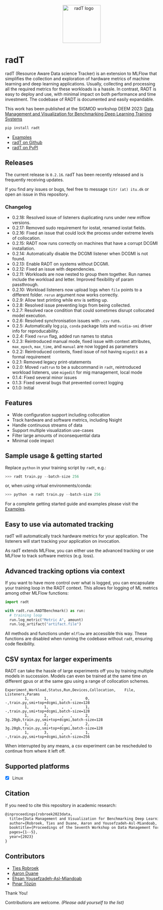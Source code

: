 <div align="center">
<img src="media/logo_rad.png" height=125 alt="radT logo"/>
</div>

# radT

radT (Resource Aware Data science Tracker) is an extension to MLFlow that simplifies the collection and exploration of hardware metrics of machine learning and deep learning applications. Usually, collecting and processing all the required metrics for these workloads is a hassle. In contrast, RADT is easy to deploy and use, with minimal impact on both performance and time investment. The codebase of RADT is documented and easily expandable.

This work has been published at the SIGMOD workshop DEEM 2023: [Data Management and Visualization for Benchmarking
Deep Learning Training Systems](https://itu-dasyalab.github.io/RAD/publication/papers/DEEM2023.pdf)

```sh
pip install radt
```

<!-- - [Documentation](https://radt.readthedocs.io/) -->
- [Examples](https://github.com/Resource-Aware-Data-systems-RAD/radt/tree/master/examples/#readme)
- [radT on Github](https://github.com/Resource-Aware-Data-Systems-RAD/radt)
- [radT on PyPI](https://pypi.org/project/radt/)

## Releases

The current release is `0.2.16`. radT has been recently released and is frequently receiving updates.

If you find any issues or bugs, feel free to message `titr (at) itu.dk` or open an issue in this repository.

### Changelog
- 0.2.18: Resolved issue of listeners duplicating runs under new mlflow versions.
- 0.2.17: Removed sudo requirement for iostat, renamed iostat fields.
- 0.2.16: Fixed an issue that could lock the process under extreme levels of collocation.
- 0.2.15: RADT now runs correctly on machines that have a corrupt DCGMI installation.
- 0.2.14: Automatically disable the DCGMI listener when DCGMI is not found.
- 0.2.13: Enable RADT on systems without DCGMI.
- 0.2.12: Fixed an issue with dependencies.
- 0.2.11: Workloads are now nested to group them together. Run names include the workload and letter. Improved flexibility of param passthrough.
- 0.2.10: Workload listeners now upload logs when `file` points to a different folder. `rerun` argument now works correctly.
- 0.2.9: Allow text printing while env is setting up.
- 0.2.8: Resolved issue preventing logs from being collected.
- 0.2.7: Resolved race condition that could sometimes disrupt collocated model execution.
- 0.2.6: Resolved synchronisation issues with `.csv` runs.
- 0.2.5: Automatically log `pip`, `conda` package lists and `nvidia-smi` driver info for reproducability.
- 0.2.4: Fixed `rerun` flag, added run names to status
- 0.2.3: Reintroduced manual mode, fixed issue with context attributes, `max_epoch`, `max_time`, and `manual` are now logged as parameters
- 0.2.2: Reintroduced contexts, fixed issue of not having `migedit` as a formal requirement
- 0.2.1: Removed legacy print-statements
- 0.2.0: Moved `radtrun` to be a subcommand in `radt`, reintroduced workload listeners, use `migedit` for mig management, local mode
- 0.1.4: Fixed several minor issues
- 0.1.3: Fixed several bugs that prevented correct logging
- 0.1.0: Initial

## Features

- Wide configuration support including collocation
- Track hardware and software metrics, including Nsight
- Handle continuous streams of data
- Support multiple visualization use-cases
- Filter large amounts of inconsequential data
- Minimal code impact

## Sample usage & getting started

Replace `python` in your training script by `radt`, e.g.:

```py
>>> radt train.py --batch-size 256
```

or, when using virtual environments/conda:

```py
>>> python -m radt train.py --batch-size 256
```

For a complete getting started guide and examples please visit the [Examples](https://github.com/Resource-Aware-Data-systems-RAD/radt/tree/master/examples/#readme).

## Easy to use via automated tracking

radT will automatically track hardware metrics for your application. The listeners will start tracking your application on invocation.

As radT extends MLFlow, you can either use the advanced tracking or use MLFlow to track software metrics (e.g. loss).

## Advanced tracking options via context

If you want to have more control over what is logged, you can encapsulate your training loop in the RADT context. This allows for logging of ML metrics among other MLFlow functions:

```py
import radt

with radt.run.RADTBenchmark() as run:
  # training loop
  run.log_metric("Metric A", amount)
  run.log_artifact("artifact.file")
```
All methods and functions under `mlflow` are accessible this way. These functions are disabled when running the codebase without `radt`, ensuring code flexibility.

## CSV syntax for larger experiments

RADT can take the hassle of large experiments off you by training multiple models in succession. Models can even be trained at the same time on different gpus or at the same gpu using a range of collocation schemes.

```csv
Experiment,Workload,Status,Run,Devices,Collocation,    File,    Listeners,Params
         1,       1,      ,   ,      0,          -,train.py,smi+top+dcgmi,batch-size=128
         1,       1,      ,   ,      1,          -,train.py,smi+top+dcgmi,batch-size=128
         1,       2,      ,   ,      2,    3g.20gb,train.py,smi+top+dcgmi,batch-size=128
         1,       2,      ,   ,      2,    3g.20gb,train.py,smi+top+dcgmi,batch-size=128
         1,       3,      ,   ,      1,          -,train.py,smi+top+dcgmi,batch-size=256
```

When interrupted by any means, a csv experiment can be rescheduled to continue from where it left off.

## Supported platforms

- [x] Linux


## Citation

If you need to cite this repository in academic research:
```txt
@inproceedings{robroek2023data,
  title={Data Management and Visualization for Benchmarking Deep Learning Training Systems},
  author={Robroek, Ties and Duane, Aaron and Yousefzadeh-Asl-Miandoab, Ehsan and Tozun, Pinar},
  booktitle={Proceedings of the Seventh Workshop on Data Management for End-to-End Machine Learning},
  pages={1--5},
  year={2023}
}
```


## Contributors

- [Ties Robroek](https://github.com/sipondo)
- [Aaron Duane](https://github.com/aaduane/)
- [Ehsan Yousefzadeh-Asl-Miandoab](https://github.com/ehsanyousefzadehasl)
- [Pınar Tözün](https://github.com/ptozun)

Thank You!

Contributions are welcome. _(Please add yourself to the list)_
